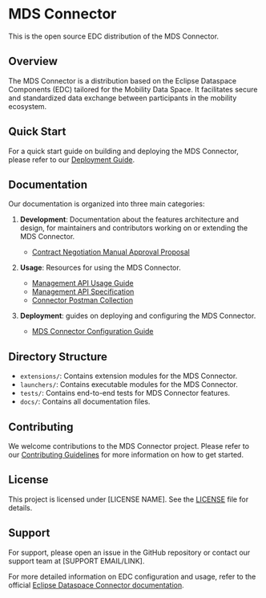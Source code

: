# MDS Connector

This is the open source EDC distribution of the MDS Connector.

## Overview

The MDS Connector is a distribution based on the Eclipse Dataspace Components (EDC) tailored for the Mobility Data Space. It facilitates secure and standardized data exchange between participants in the mobility ecosystem.

## Quick Start

For a quick start guide on building and deploying the MDS Connector, please refer to our [Deployment Guide](docs/deployment/mds_connector_configuration.md).

## Documentation

Our documentation is organized into three main categories:

1. **Development**: Documentation about the features architecture and design, for maintainers and contributors working on or extending the MDS Connector.
   - [Contract Negotiation Manual Approval Proposal](docs/development/contract_negotiation_manual_approval_proposal.md)

2. **Usage**: Resources for using the MDS Connector.
   - [Management API Usage Guide](docs/development/management_api_usage.md)
   - [Management API Specification](docs/usage/management_api_spec.yml)
   - [Connector Postman Collection](docs/usage/connector_postman_collection.json)

3. **Deployment**: guides on deploying and configuring the MDS Connector.
   - [MDS Connector Configuration Guide](docs/deployment/mds_connector_configuration.md)

## Directory Structure

- `extensions/`: Contains extension modules for the MDS Connector.
- `launchers/`: Contains executable modules for the MDS Connector.
- `tests/`: Contains end-to-end tests for MDS Connector features.
- `docs/`: Contains all documentation files.

## Contributing

We welcome contributions to the MDS Connector project. Please refer to our [Contributing Guidelines](CONTRIBUTING.md) for more information on how to get started.

## License

This project is licensed under [LICENSE NAME]. See the [LICENSE](LICENSE) file for details.

## Support

For support, please open an issue in the GitHub repository or contact our support team at [SUPPORT EMAIL/LINK].

For more detailed information on EDC configuration and usage, refer to the official [Eclipse Dataspace Connector documentation](https://eclipse-edc.github.io/docs/).
